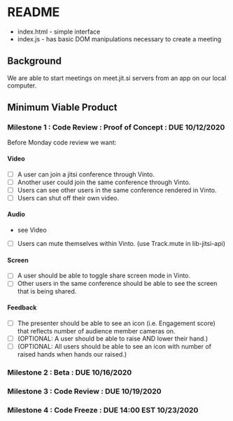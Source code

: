 # README 

* index.html - simple interface
* index.js - has basic DOM manipulations necessary to create a meeting

## Background

We are able to start meetings on meet.jit.si servers from an app on our local computer.

## Minimum Viable Product

### Milestone 1 : Code Review : Proof of Concept : DUE 10/12/2020

Before Monday code review we want:

#### Video
- [ ] A user can join a jitsi conference through Vinto.
- [ ] Another user could join the same conference through Vinto.
- [ ] Users can see other users in the same conference rendered in Vinto.
- [ ] Users can shut off their own video.

#### Audio
- see Video
- [ ] Users can mute themselves within Vinto. (use Track.mute in lib-jitsi-api)

#### Screen
- [ ] A user should be able to toggle share screen mode in Vinto.
- [ ] Other users in the same conference should be able to see the screen that is being shared.

#### Feedback
- [ ] The presenter should be able to see an icon (i.e. Engagement score) that reflects number of audience member cameras on.
- [ ] (OPTIONAL: A user should be able to raise AND lower their hand.)
- [ ] (OPTIONAL: All users should be able to see an icon with number of raised hands when hands our raised.)

### Milestone 2 : Beta : DUE 10/16/2020

### Milestone 3 : Code Review : DUE 10/19/2020

### Milestone 4 : Code Freeze : DUE 14:00 EST 10/23/2020
